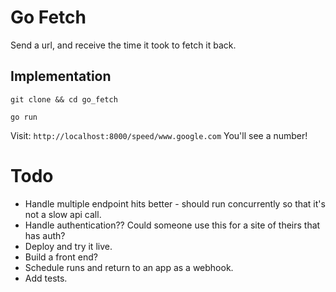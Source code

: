 # Go Fetch

Send a url, and receive the time it took to fetch it back.

## Implementation

`git clone && cd go_fetch`

`go run`

Visit: `http://localhost:8000/speed/www.google.com`
You'll see a number!

# Todo

- Handle multiple endpoint hits better - should run concurrently so that it's not a slow api call.
- Handle authentication?? Could someone use this for a site of theirs that has auth?
- Deploy and try it live.
- Build a front end?
- Schedule runs and return to an app as a webhook.
- Add tests.
